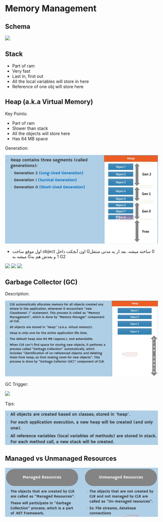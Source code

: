 # Memory Management

## Schema

<img src="image5.jpg" style="width:4.69167in" />

## Stack

- Part of ram
- Very fast
- Last in, first out
- All the local variables will store in here
- Reference of one obj will store here

## Heap (a.k.a Virtual Memory)

Key Points:

- Part of ram
- Slower than stack
- All the objects will store here
- Has 64 MB space

Generation:

![](memory_management/image6.jpg)

- <span dir="rtl">اول موقع ساخت</span> <span dir="ltr">object</span> <span dir="rtl">اون آبجکت داخل</span> <span dir="ltr">G</span><span dir="rtl">0 ساخته میشه، بعد از یه مدتی منتقل میشه به</span> <span dir="ltr">G</span><span dir="rtl">1 و بعدش هم به</span> <span dir="ltr">G</span><span dir="rtl">2</span>

<img src="image1.jpg" style="width:4.175in" />

<img src="image2.jpg" style="width:4.26667in" />

<img src="image3.jpg" style="width:4.2125in" />

## Garbage Collector (GC)

Description:

![](memory_management/image8.jpg)

GC Trigger:

<img src="image9.jpg" style="width:5.39167in" />

Tips:

![](memory_management/image7.jpg)

## Managed vs Unmanaged Resources

![](memory_management/image4.jpg)
